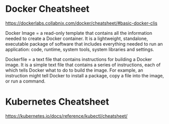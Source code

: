 # Docker Cheatsheet

https://dockerlabs.collabnix.com/docker/cheatsheet/#basic-docker-clis

Docker Image = a read-only template that contains all the information needed to create a Docker container. It is a lightweight, standalone, executable package of software that includes everything needed to run an application: code, runtime, system tools, system libraries and settings.

Dockerfile = a text file that contains instructions for building a Docker image. It is a simple text file that contains a series of instructions, each of which tells Docker what to do to build the image. For example, an instruction might tell Docker to install a package, copy a file into the image, or run a command.



# Kubernetes Cheatsheet

https://kubernetes.io/docs/reference/kubectl/cheatsheet/